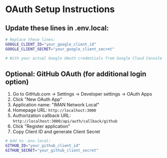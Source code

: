 # OAuth Setup Instructions

## Update these lines in .env.local:

```bash
# Replace these lines:
GOOGLE_CLIENT_ID="your_google_client_id"
GOOGLE_CLIENT_SECRET="your_google_client_secret"

# With your actual Google OAuth credentials from Google Cloud Console
```

## Optional: GitHub OAuth (for additional login option)

1. Go to GitHub.com → Settings → Developer settings → OAuth Apps
2. Click "New OAuth App"
3. Application name: "IMAN Network Local"
4. Homepage URL: `http://localhost:3000`
5. Authorization callback URL: `http://localhost:3000/api/auth/callback/github`
6. Click "Register application"
7. Copy Client ID and generate Client Secret

```bash
# Add to .env.local:
GITHUB_ID="your_github_client_id" 
GITHUB_SECRET="your_github_client_secret"
```